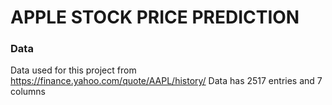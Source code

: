 # APPLE STOCK PRICE PREDICTION

### Data
Data used for this project from https://finance.yahoo.com/quote/AAPL/history/
Data has 2517 entries and 7 columns
